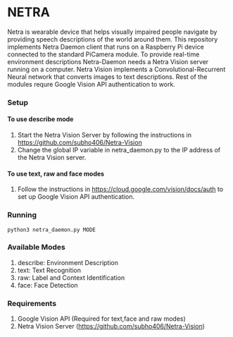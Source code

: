 # NETRA

Netra is wearable device that helps visually impaired people navigate by providing speech descriptions of the world around them. This repository implements Netra Daemon client that runs on a Raspberry Pi device connected to the standard PiCamera module. To provide real-time environment descriptions Netra-Daemon needs a Netra Vision server running on a computer. Netra Vision implements a Convolutional-Recurrent Neural network that converts images to text descriptions. 
Rest of the modules requre Google Vision API authentication to work.

### Setup

#### To use describe mode
1. Start the Netra Vision Server by following the instructions in https://github.com/subho406/Netra-Vision
2. Change the global IP variable in netra_daemon.py to the IP address of the Netra Vision server.

#### To use text, raw and face modes
1. Follow the instructions in https://cloud.google.com/vision/docs/auth to set up Google Vision API authentication.


### Running
```
python3 netra_daemon.py MODE
```


### Available Modes
1. describe: Environment Description 
2. text: Text Recognition 
3. raw: Label and Context Identification 
4. face: Face Detection


### Requirements
1. Google Vision API (Required for text,face and raw modes)
2. Netra Vision Server (https://github.com/subho406/Netra-Vision)




